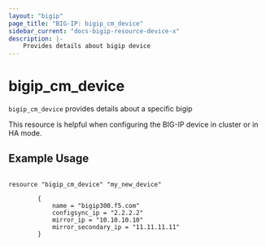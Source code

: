 ```yaml
---
layout: "bigip"
page_title: "BIG-IP: bigip_cm_device"
sidebar_current: "docs-bigip-resource-device-x"
description: |-
    Provides details about bigip device
---
```


# bigip_cm_device

`bigip_cm_device` provides details about a specific bigip

This resource is helpful when configuring the BIG-IP device in cluster or in HA mode.
## Example Usage


```hcl

resource "bigip_cm_device" "my_new_device"

        {
            name = "bigip300.f5.com"
            configsync_ip = "2.2.2.2"
            mirror_ip = "10.10.10.10"
            mirror_secondary_ip = "11.11.11.11"
        }
```       
